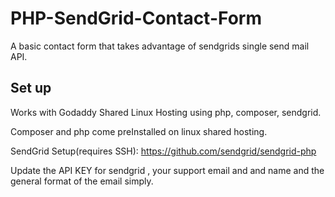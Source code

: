 # PHP-SendGrid-Contact-Form
A basic contact form that takes advantage of sendgrids single send mail API.


<h2>Set up </h2>

Works with Godaddy Shared Linux Hosting using php, composer, sendgrid.

Composer and php come preInstalled on linux shared hosting.

SendGrid Setup(requires SSH):
https://github.com/sendgrid/sendgrid-php


Update the API KEY for sendgrid , your support email and and name and the general format of the email simply.